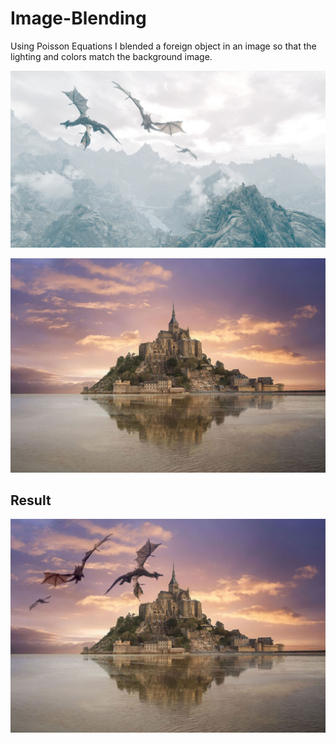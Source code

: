 # Image-Blending

Using Poisson Equations I blended a foreign object in an image so that the lighting and colors match the background image. 

![](res05.jpg)

![](res06.jpg)
## Result
![](res07.jpg)
